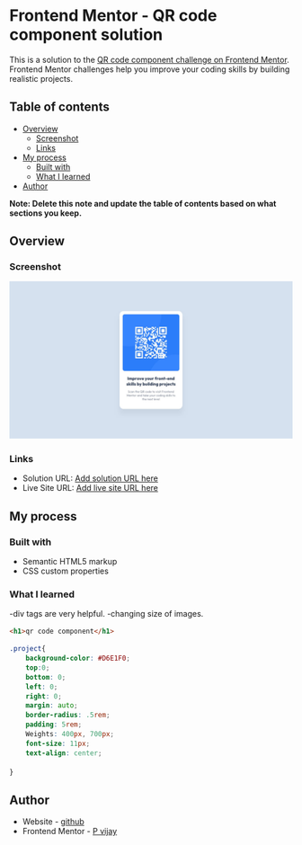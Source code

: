# Frontend Mentor - QR code component solution

This is a solution to the [QR code component challenge on Frontend Mentor](https://www.frontendmentor.io/challenges/qr-code-component-iux_sIO_H). Frontend Mentor challenges help you improve your coding skills by building realistic projects. 

## Table of contents

- [Overview](#overview)
  - [Screenshot](#screenshot)
  - [Links](#links)
- [My process](#my-process)
  - [Built with](#built-with)
  - [What I learned](#what-i-learned)
- [Author](#author)

**Note: Delete this note and update the table of contents based on what sections you keep.**

## Overview

### Screenshot
![](design/desktop-design.jpg)

### Links
- Solution URL: [Add solution URL here](https://your-solution-url.com)
- Live Site URL: [Add live site URL here](https://your-live-site-url.com)

## My process

### Built with

- Semantic HTML5 markup
- CSS custom properties

### What I learned
-div tags are very helpful.
-changing size of images.
```html
<h1>qr code component</h1>
```
```css
.project{
    background-color: #D6E1F0;
    top:0;
    bottom: 0;
    left: 0;
    right: 0;
    margin: auto;
    border-radius: .5rem;
    padding: 5rem;
    Weights: 400px, 700px;
    font-size: 11px;
    text-align: center;

}
```
## Author

- Website - [github](https://github.com/pvijay037)
- Frontend Mentor - [P vijay](https://www.frontendmentor.io/profile/pvijay037)


